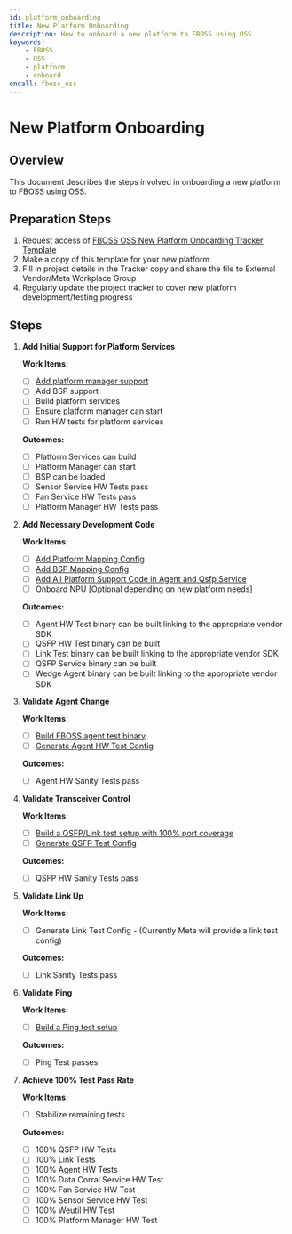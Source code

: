 ```yaml
---
id: platform_onboarding
title: New Platform Onboarding
description: How to onboard a new platform to FBOSS using OSS
keywords:
    - FBOSS
    - OSS
    - platform
    - onboard
oncall: fboss_oss
---
```

# New Platform Onboarding

## Overview

This document describes the steps involved in onboarding a new platform to FBOSS using OSS.

## Preparation Steps
1. Request access of [FBOSS OSS New Platform Onboarding Tracker Template](https://docs.google.com/spreadsheets/d/1jZiAA9cBWnQml0frf4mC5cnWqsJRL4EK7w3qiYwl5Fo/edit?usp=sharing)
2. Make a copy of this template for your new platform
3. Fill in project details in the Tracker copy and share the file to External Vendor/Meta Workplace Group
4. Regularly update the project tracker to cover new platform development/testing progress

## Steps

1. **Add Initial Support for Platform Services**

   **Work Items:**

   - [ ] [Add platform manager support](/docs/manuals/add_platform_manager_support/)
   - [ ] Add BSP support
   - [ ] Build platform services
   - [ ] Ensure platform manager can start
   - [ ] Run HW tests for platform services

   **Outcomes:**

   - [ ] Platform Services can build
   - [ ] Platform Manager can start
   - [ ] BSP can be loaded
   - [ ] Sensor Service HW Tests pass
   - [ ] Fan Service HW Tests pass
   - [ ] Platform Manager HW Tests pass

2. **Add Necessary Development Code**

   **Work Items:**

   - [ ] [Add Platform Mapping Config](https://facebook.github.io/fboss/docs/developing/platform_mapping/)
   - [ ] [Add BSP Mapping Config](https://facebook.github.io/fboss/docs/developing/bsp_mapping/)
   - [ ] [Add All Platform Support Code in Agent and Qsfp Service](https://facebook.github.io/fboss/docs/developing/new_platform_support/)
   - [ ] Onboard NPU [Optional depending on new platform needs]

   **Outcomes:**

   - [ ] Agent HW Test binary can be built linking to the appropriate vendor SDK
   - [ ] QSFP HW Test binary can be built
   - [ ] Link Test binary can be built linking to the appropriate vendor SDK
   - [ ] QSFP Service binary can be built
   - [ ] Wedge Agent binary can be built linking to the appropriate vendor SDK

3. **Validate Agent Change**

   **Work Items:**

   - [ ] [Build FBOSS agent test binary](https://facebook.github.io/fboss/docs/build/building_fboss_on_docker_containers/)
   - [ ] [Generate Agent HW Test Config](https://facebook.github.io/fboss/docs/build/packaging_and_running_fboss_hw_tests_on_switch/)

   **Outcomes:**

   - [ ] Agent HW Sanity Tests pass

4. **Validate Transceiver Control**

   **Work Items:**

   - [ ] [Build a QSFP/Link test setup with 100% port coverage](https://facebook.github.io/fboss/docs/testing/qsfp_and_link_test_topology/)
   - [ ] [Generate QSFP Test Config](https://facebook.github.io/fboss/docs/developing/qsfp_test_config/)

   **Outcomes:**

   - [ ] QSFP HW Sanity Tests pass

5. **Validate Link Up**

   **Work Items:**

   - [ ] Generate Link Test Config - (Currently Meta will provide a link test config)

   **Outcomes:**

   - [ ] Link Sanity Tests pass

6. **Validate Ping**

   **Work Items:**

   - [ ] [Build a Ping test setup](/docs/manuals/perform_a_ping_test/)

   **Outcomes:**

   - [ ] Ping Test passes

7. **Achieve 100% Test Pass Rate**

   **Work Items:**

   - [ ] Stabilize remaining tests

   **Outcomes:**

   - [ ] 100% QSFP HW Tests
   - [ ] 100% Link Tests
   - [ ] 100% Agent HW Tests
   - [ ] 100% Data Corral Service HW Test
   - [ ] 100% Fan Service HW Test
   - [ ] 100% Sensor Service HW Test
   - [ ] 100% Weutil HW Test
   - [ ] 100% Platform Manager HW Test
